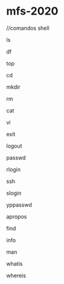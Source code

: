 # mfs-2020
//comandos shell

ls

df

top

cd

mkdir

rm

cat

vi

exit

logout

passwd

rlogin

ssh

slogin

yppasswd

apropos

find

info

man

whatis

whereis
